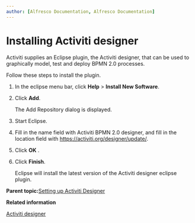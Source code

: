 ```yaml
---
author: [Alfresco Documentation, Alfresco Documentation]
---
```


# Installing Activiti designer

Activiti supplies an Eclipse plugin, the Activiti designer, that can be used to graphically model, test and deploy BPMN 2.0 processes.

Follow these steps to install the plugin.

1.  In the eclipse menu bar, click **Help** \> **Install New Software**.

2.  Click **Add**.

    The Add Repository dialog is displayed.

3.  Start Eclipse.

4.  Fill in the name field with Activiti BPMN 2.0 designer, and fill in the location field with https://activiti.org/designer/update/.

5.  Click **OK** .

6.  Click **Finish**.

    Eclipse will install the latest version of the Activiti designer eclipse plugin.


**Parent topic:**[Setting up Activiti Designer](../topics/wf-activiti-designer-setup.md)

**Related information**  


[Activiti designer](http://www.activiti.org/userguide/index.html#activitiDesigner)

